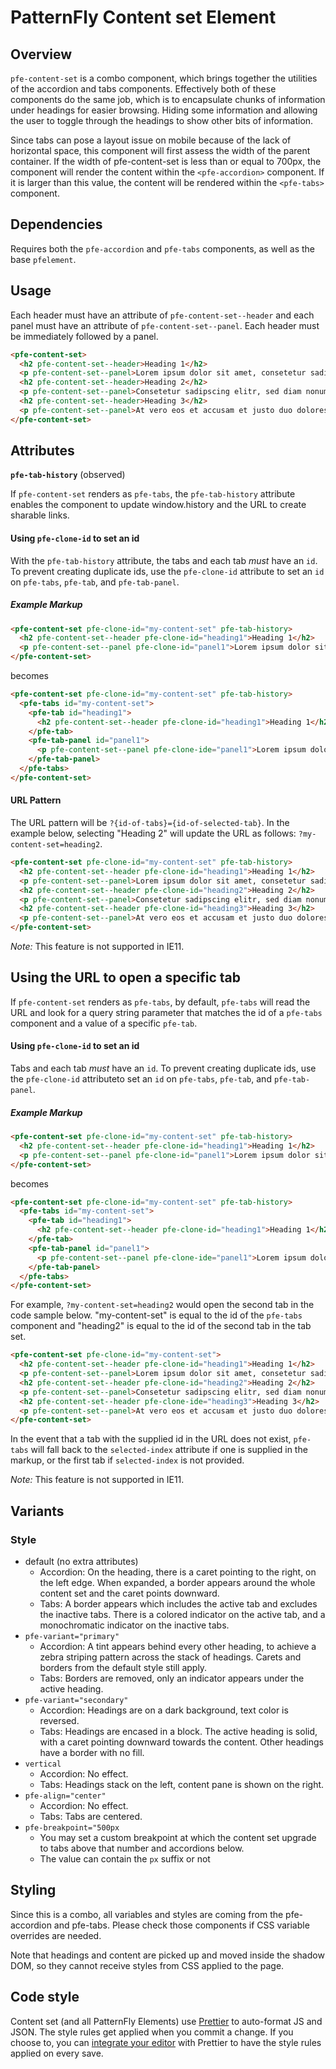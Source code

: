 
# PatternFly Content set Element

## Overview

`pfe-content-set` is a combo component, which brings together the utilities of the accordion and tabs components. Effectively both of these components do the same job, which is to encapsulate chunks of information under headings for easier browsing. Hiding some information and allowing the user to toggle through the headings to show other bits of information.

Since tabs can pose a layout issue on mobile because of the lack of horizontal space, this component will first assess the width of the parent container. If the width of pfe-content-set is less than or equal to 700px, the component will render the content within the `<pfe-accordion>` component. If it is larger than this value, the content will be rendered within the `<pfe-tabs>` component.

## Dependencies

Requires both the `pfe-accordion` and `pfe-tabs` components, as well as the base `pfelement`.

## Usage

Each header must have an attribute of `pfe-content-set--header` and each panel must have an attribute of `pfe-content-set--panel`. Each header must be immediately followed by a panel.

```html
<pfe-content-set>
  <h2 pfe-content-set--header>Heading 1</h2>
  <p pfe-content-set--panel>Lorem ipsum dolor sit amet, consetetur sadipscing elitr, sed diam nonumy eirmod tempor invidunt ut labore </p>
  <h2 pfe-content-set--header>Heading 2</h2>
  <p pfe-content-set--panel>Consetetur sadipscing elitr, sed diam nonumy eirmod tempor invidunt ut labore et dolore magna aliquyam erat, sed diam volu et jen, no sea takimata sanctus est Lorem ipsum dolor sit amet.</p>
  <h2 pfe-content-set--header>Heading 3</h2>
  <p pfe-content-set--panel>At vero eos et accusam et justo duo dolores et ea rebum. Stet clita kasd gubergren, no sea takimata sanctus est Lorem ipsum dolor sit amet. Lorem ipsum dolor sit amet, consetetur sadipscing elitr, sed diam nonumy eirmod tempor invidunt ut labore et dolore magna aliquyam erat, sed diam voluptua.</p>
</pfe-content-set>

```

## Attributes

**`pfe-tab-history`** (observed)

If `pfe-content-set` renders as `pfe-tabs`, the `pfe-tab-history` attribute
enables the component to update window.history and the URL to create sharable
links.

#### Using `pfe-clone-id` to set an id

With the `pfe-tab-history` attribute, the tabs and each tab *must* have
an `id`. To prevent creating duplicate ids, use the `pfe-clone-id` attribute
to set an `id` on `pfe-tabs`, `pfe-tab`, and `pfe-tab-panel`.

##### Example Markup
```html
<pfe-content-set pfe-clone-id="my-content-set" pfe-tab-history>
  <h2 pfe-content-set--header pfe-clone-id="heading1">Heading 1</h2>
  <p pfe-content-set--panel pfe-clone-id="panel1">Lorem ipsum dolor sit amet, consetetur sadipscing elitr, sed diam nonumy eirmod tempor invidunt ut labore </p>
</pfe-content-set>
```

becomes

```html
<pfe-content-set pfe-clone-id="my-content-set" pfe-tab-history>
  <pfe-tabs id="my-content-set">
    <pfe-tab id="heading1">
      <h2 pfe-content-set--header pfe-clone-id="heading1">Heading 1</h2>
    </pfe-tab>
    <pfe-tab-panel id="panel1">
      <p pfe-content-set--panel pfe-clone-ide="panel1">Lorem ipsum dolor sit amet, consetetur sadipscing elitr, sed diam nonumy eirmod tempor invidunt ut labore </p>
    </pfe-tab-panel>
  </pfe-tabs>
</pfe-content-set>
```

#### URL Pattern

The URL pattern will be `?{id-of-tabs}={id-of-selected-tab}`. In the example
below, selecting "Heading 2" will update the URL as follows:
`?my-content-set=heading2`.

```html
<pfe-content-set pfe-clone-id="my-content-set" pfe-tab-history>
  <h2 pfe-content-set--header pfe-clone-id="heading1">Heading 1</h2>
  <p pfe-content-set--panel>Lorem ipsum dolor sit amet, consetetur sadipscing elitr, sed diam nonumy eirmod tempor invidunt ut labore </p>
  <h2 pfe-content-set--header pfe-clone-id="heading2">Heading 2</h2>
  <p pfe-content-set--panel>Consetetur sadipscing elitr, sed diam nonumy eirmod tempor invidunt ut labore et dolore magna aliquyam erat, sed diam volu et jen, no sea takimata sanctus est Lorem ipsum dolor sit amet.</p>
  <h2 pfe-content-set--header pfe-clone-id="heading3">Heading 3</h2>
  <p pfe-content-set--panel>At vero eos et accusam et justo duo dolores et ea rebum. Stet clita kasd gubergren, no sea takimata sanctus est Lorem ipsum dolor sit amet. Lorem ipsum dolor sit amet, consetetur sadipscing elitr, sed diam nonumy eirmod tempor invidunt ut labore et dolore magna aliquyam erat, sed diam voluptua.</p>
</pfe-content-set>
```

*Note:* This feature is not supported in IE11.

## Using the URL to open a specific tab

If `pfe-content-set` renders as `pfe-tabs`, by default, `pfe-tabs` will read
the URL and look for a query string parameter that matches the id of a
`pfe-tabs` component and a value of a specific `pfe-tab`.

#### Using `pfe-clone-id` to set an id

Tabs and each tab *must* have an `id`. To prevent creating duplicate ids, use
the `pfe-clone-id` attributeto set an `id` on `pfe-tabs`, `pfe-tab`, and
`pfe-tab-panel`.

##### Example Markup
```html
<pfe-content-set pfe-clone-id="my-content-set" pfe-tab-history>
  <h2 pfe-content-set--header pfe-clone-id="heading1">Heading 1</h2>
  <p pfe-content-set--panel pfe-clone-id="panel1">Lorem ipsum dolor sit amet, consetetur sadipscing elitr, sed diam nonumy eirmod tempor invidunt ut labore </p>
</pfe-content-set>
```

becomes

```html
<pfe-content-set pfe-clone-id="my-content-set" pfe-tab-history>
  <pfe-tabs id="my-content-set">
    <pfe-tab id="heading1">
      <h2 pfe-content-set--header pfe-clone-id="heading1">Heading 1</h2>
    </pfe-tab>
    <pfe-tab-panel id="panel1">
      <p pfe-content-set--panel pfe-clone-ide="panel1">Lorem ipsum dolor sit amet, consetetur sadipscing elitr, sed diam nonumy eirmod tempor invidunt ut labore </p>
    </pfe-tab-panel>
  </pfe-tabs>
</pfe-content-set>
```

For example, `?my-content-set=heading2` would open the second tab in the
code sample below. "my-content-set" is equal to the id of the `pfe-tabs`
component and "heading2" is equal to the id of the second tab in the tab set.

```html
<pfe-content-set pfe-clone-id="my-content-set">
  <h2 pfe-content-set--header pfe-clone-id="heading1">Heading 1</h2>
  <p pfe-content-set--panel>Lorem ipsum dolor sit amet, consetetur sadipscing elitr, sed diam nonumy eirmod tempor invidunt ut labore </p>
  <h2 pfe-content-set--header pfe-clone-id="heading2">Heading 2</h2>
  <p pfe-content-set--panel>Consetetur sadipscing elitr, sed diam nonumy eirmod tempor invidunt ut labore et dolore magna aliquyam erat, sed diam volu et jen, no sea takimata sanctus est Lorem ipsum dolor sit amet.</p>
  <h2 pfe-content-set--header pfe-clone-ide="heading3">Heading 3</h2>
  <p pfe-content-set--panel>At vero eos et accusam et justo duo dolores et ea rebum. Stet clita kasd gubergren, no sea takimata sanctus est Lorem ipsum dolor sit amet. Lorem ipsum dolor sit amet, consetetur sadipscing elitr, sed diam nonumy eirmod tempor invidunt ut labore et dolore magna aliquyam erat, sed diam voluptua.</p>
</pfe-content-set>
```

In the event that a tab with the supplied id in the URL does not exist,
`pfe-tabs` will fall back to the `selected-index` attribute if one is supplied
in the markup, or the first tab if `selected-index` is not provided.

*Note:* This feature is not supported in IE11.

## Variants

### Style

- default (no extra attributes)
    - Accordion: On the heading, there is a caret pointing to the right, on the left edge. When expanded, a border appears around the whole content set and the caret points downward.
    - Tabs: A border appears which includes the active tab and excludes the inactive tabs. There is a colored indicator on the active tab, and a monochromatic indicator on the inactive tabs.
- `pfe-variant="primary"`  
    - Accordion: A tint appears behind every other heading, to achieve a zebra striping pattern across the stack of headings. Carets and borders from the default style still apply.
    - Tabs: Borders are removed, only an indicator appears under the active heading.
- `pfe-variant="secondary"`
    - Accordion: Headings are on a dark background, text color is reversed.
    - Tabs: Headings are encased in a block. The active heading is solid, with a caret pointing downward towards the content. Other headings have a border with no fill.
- `vertical`
    - Accordion: No effect.
    - Tabs: Headings stack on the left, content pane is shown on the right.
- `pfe-align="center"`
    - Accordion: No effect.
    - Tabs: Tabs are centered.
- `pfe-breakpoint="500px`
    - You may set a custom breakpoint at which the content set upgrade to tabs above that number and accordions below.
    - The value can contain the `px` suffix or not


## Styling

Since this is a combo, all variables and styles are coming from the pfe-accordion and pfe-tabs. Please check those components if CSS variable overrides are needed.

Note that headings and content are picked up and moved inside the shadow DOM, so they cannot receive styles from CSS applied to the page.

## Code style

Content set (and all PatternFly Elements) use [Prettier][prettier] to auto-format JS and JSON.  The style rules get applied when you commit a change.  If you choose to, you can [integrate your editor][prettier-ed] with Prettier to have the style rules applied on every save.

[prettier]: https://github.com/prettier/prettier/
[prettier-ed]: https://github.com/prettier/prettier/#editor-integration
[polyserve]: https://github.com/Polymer/polyserve
[web-component-tester]: https://github.com/Polymer/web-component-tester
